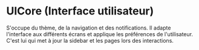 # UICore (Interface utilisateur)

S'occupe du thème, de la navigation et des notifications. Il adapte l'interface
aux différents écrans et applique les préférences de l'utilisateur. C'est lui
qui met à jour la sidebar et les pages lors des interactions.
